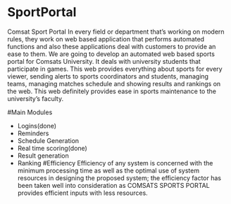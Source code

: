 # SportPortal
Comsat Sport Portal
In every field or department that’s working on modern rules, they work on web based application that performs automated functions and also these applications deal with customers to provide an ease to them. We are going to develop an automated web based sports portal for Comsats University. It deals with university students that participate in games. This web provides everything about sports for every viewer, sending alerts to sports coordinators and students, managing teams, managing matches schedule and showing results and rankings on the web. This web definitely provides ease in sports maintenance to the university’s faculty.

#Main Modules
   * Logins(done)
   * Reminders
   * Schedule Generation
   * Real time scoring(done)
   * Result generation
   * Ranking
#Efficiency 
Efficiency of any system is concerned with the minimum processing time as well as the optimal use of system resources in designing the proposed system; the efficiency factor has been taken well into consideration as COMSATS SPORTS PORTAL provides efficient inputs with less resources.
   
